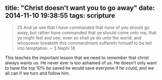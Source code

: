 title: "Christ doesn't want you to go away"
date: 2014-11-10 19:38:55
tags: scripture
---

> 25 And ye see that I have commanded that none of you should go away, but rather have commanded that ye should come unto me, that ye might feel and see; even so shall ye do unto the world; and whosoever breaketh this commandment suffereth himself to be led into temptation.
> ~ 3 Nephi 18

This teaches the important lesson that we need to remember that christ always wants us. He never ever is too ashamed of us. He doesn't only want to have the top 10% be saved he would save everyone if he could, and we all can if we turn and follow him.
